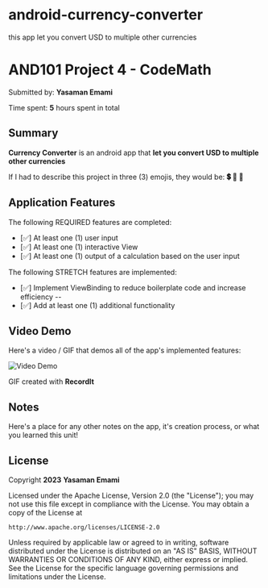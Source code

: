 # android-currency-converter
 this app let you convert USD to multiple other currencies

 <!-- (This is a comment) INSTRUCTIONS: Go through this page and fill out any **bolded** entries with their correct values.-->

# AND101 Project 4 - CodeMath

Submitted by: **Yasaman Emami**

Time spent: **5** hours spent in total

## Summary

**Currency Converter** is an android app that **let you convert USD to multiple other currencies**

If I had to describe this project in three (3) emojis, they would be: **:heavy_dollar_sign: :currency_exchange: :arrows_counterclockwise:**

## Application Features

<!-- (This is a comment) Please be sure to change the [ ] to [x] for any features you completed.  If a feature is not checked [x], you might miss the points for that item! -->

The following REQUIRED features are completed:

- [:white_check_mark:] At least one (1) user input
- [:white_check_mark:] At least one (1) interactive View
- [:white_check_mark:] At least one (1) output of a calculation based on the user input

The following STRETCH features are implemented:

- [:white_check_mark:] Implement ViewBinding to reduce boilerplate code and increase efficiency -- <LinearLayout/>
- [:white_check_mark:] Add at least one (1) additional functionality 


## Video Demo

Here's a video / GIF that demos all of the app's implemented features:

<img src='http://g.recordit.co/AVY6OyRdaL.gif' title='Video Demo' width='' alt='Video Demo' />

GIF created with **RecordIt**

<!-- Recommended tools:
- [Kap](https://getkap.co/) for macOS
- [ScreenToGif](https://www.screentogif.com/) for Windows
- [peek](https://github.com/phw/peek) for Linux. -->

## Notes

Here's a place for any other notes on the app, it's creation process, or what you learned this unit!

## License

Copyright **2023** **Yasaman Emami**

Licensed under the Apache License, Version 2.0 (the "License");
you may not use this file except in compliance with the License.
You may obtain a copy of the License at

    http://www.apache.org/licenses/LICENSE-2.0

Unless required by applicable law or agreed to in writing, software
distributed under the License is distributed on an "AS IS" BASIS,
WITHOUT WARRANTIES OR CONDITIONS OF ANY KIND, either express or implied.
See the License for the specific language governing permissions and
limitations under the License.
